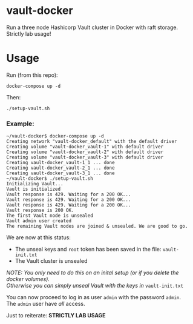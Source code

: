 # vault-docker

Run a three node Hashicorp Vault cluster in Docker with raft storage.  
Strictly lab usage!

# Usage

Run (from this repo):
```
docker-compose up -d
```
Then:
```
./setup-vault.sh
```

### Example:
```
~/vault-docker$ docker-compose up -d
Creating network "vault-docker_default" with the default driver
Creating volume "vault-docker_vault-1" with default driver
Creating volume "vault-docker_vault-2" with default driver
Creating volume "vault-docker_vault-3" with default driver
Creating vault-docker_vault-1_1 ... done
Creating vault-docker_vault-2_1 ... done
Creating vault-docker_vault-3_1 ... done
~/vault-docker$ ./setup-vault.sh 
Initializing Vault...
Vault is initialized
Vault response is 429. Waiting for a 200 OK...
Vault response is 429. Waiting for a 200 OK...
Vault response is 429. Waiting for a 200 OK...
Vault response is 200 OK.
The first Vault node is unsealed
Vault admin user created
The remaining Vault nodes are joined & unsealed. We are good to go.
```

We are now at this status:
- The unseal keys and `root` token has been saved in the file: `vault-init.txt` 
- The Vault cluster is unsealed

_NOTE: You only need to do this on an inital setup (or if you delete the docker volumes).  
Otherwise you can simply unseal Vault with the keys in_ `vault-init.txt`

You can now proceed to log in as user `admin` with the password `admin`.  
The `admin` user have _all_ access.  

Just to reiterate: **STRICTLY LAB USAGE**
